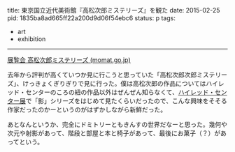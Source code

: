 title: 東京国立近代美術館『高松次郎ミステリーズ』を観た
date: 2015-02-25
pid: 1835ba8ad665ff22a200d9d06f54ebc6
status: p
tags:
- art
- exhibition
---

[展覧会 高松次郎ミステリーズ (momat.go.jp) ](http://www.momat.go.jp/Honkan/takamatsujiro/)

去年から評判が高くていつか見に行こうと思っていた「高松次郎次郎ミステリーズ」、けっきょくぎりぎりで見に行った。僕は高松次郎の作品についてはハイレッド・センターのころの紐の作品以外はぜんぜん知らなくて、[ハイレッド・センター展](http://www.shoto-museum.jp/06_past/hired.pdf)で「影」シリーズをはじめて見たくらいだったので、こんな興味をそそる作家だったのかーというのがはずかしながら新鮮だった。

あとなんというか、完全にドミトリーともきんすの世界だなーと思った。幾何や次元や射影があって、階段と部屋と本と椅子があって、最後にお菓子（？）があってという。